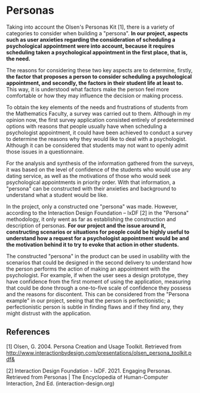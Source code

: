 # Personas

Taking into account the Olsen's Personas Kit [1], there is a variety of categories to consider when building a "persona". **In our project, aspects such as user anxieties regarding the consideration of scheduling a psychological appointment were into account, because it requires scheduling taken a psychological appointment in the first place, that is, the need.**

The reasons for considering these two key aspects are to determine, firstly, **the factor that proposes a person to consider scheduling a psychological appointment, and secondly, the factors in their student life at least to.** This way, it is understood what factors make the person feel more comfortable or how they may influence the decision or making process.

To obtain the key elements of the needs and frustrations of students from the Mathematics Faculty, a survey was carried out to them. Although in my opinion now, the first survey application consisted entirely of predetermined options with reasons that people usually have when scheduling a psychologist appointment, it could have been achieved to conduct a survey to determine the reasons why they would like to deal with a psychologist. Although it can be considered that students may not want to openly admit those issues in a questionnaire.

For the analysis and synthesis of the information gathered from the surveys, it was based on the level of confidence of the students who would use any dating service, as well as the motivations of those who would seek psychological appointments in priority order. With that information, a "persona" can be constructed with their anxieties and background to understand what a student would be like.

In the project, only a constructed one "persona" was made. However, according to the Interaction Design Foundation – IxDF [2] in the "Persona" methodology, it only went as far as establishing the construction and description of personas. **For our project and the issue around it, constructing scenarios or situations for people could be highly useful to understand how a request for a psychologist appointment would be and the motivation behind it to try to evoke that action in other students.**

The constructed "persona" in the product can be used in usability with the scenarios that could be designed in the second delivery to understand how the person performs the action of making an appointment with the psychologist. For example, if when the user sees a design prototype, they have confidence from the first moment of using the application, measuring that could be done through a one-to-five scale of confidence they possess and the reasons for discontent. This can be considered from the "Persona example" in our project, seeing that the person is perfectionistic; a perfectionistic person is subtle in finding flaws and if they find any, they might distrust with the application.

## References
[1] Olsen, G. 2004. Persona Creation and Usage Toolkit. Retrieved from http://www.interactionbydesign.com/presentations/olsen_persona_toolkit.pdf&

[2] Interaction Design Foundation - IxDF. 2021. Engaging Personas. Retrieved from Personas | The Encyclopedia of Human-Computer Interaction, 2nd Ed. (interaction-design.org)
